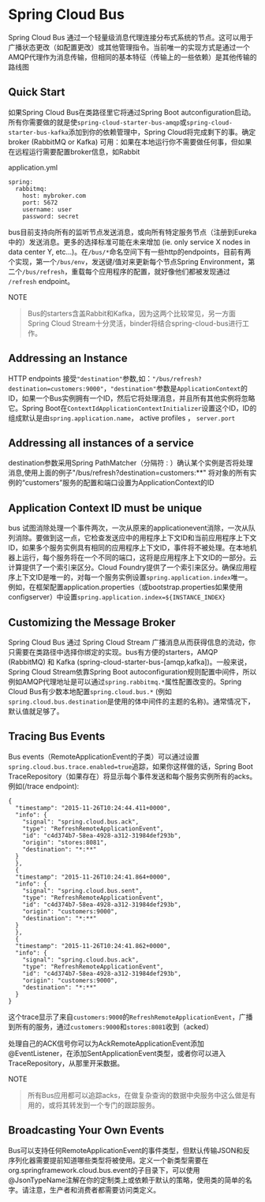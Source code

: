 # Spring Cloud Bus

Spring Cloud Bus 通过一个轻量级消息代理连接分布式系统的节点。这可以用于广播状态更改（如配置更改）或其他管理指令。当前唯一的实现方式是通过一个AMQP代理作为消息传输，但相同的基本特征（传输上的一些依赖）是其他传输的路线图

## Quick Start

如果Spring Cloud Bus在类路径里它将通过Spring Boot autconfiguration启动。所有你需要做的就是使`spring-cloud-starter-bus-amqp`或`spring-cloud-starter-bus-kafka`添加到你的依赖管理中，Spring Cloud将完成剩下的事。确定broker (RabbitMQ or Kafka) 可用：如果在本地运行你不需要做任何事，但如果在远程运行需要配置broker信息，如Rabbit

application.yml

	spring:
	  rabbitmq:
	  	host: mybroker.com
	  	port: 5672
	  	username: user
	  	password: secret

bus目前支持向所有的监听节点发送消息，或向所有特定服务节点（注册到Eureka中的）发送消息。更多的选择标准可能在未来增加 (ie. only service X nodes in data center Y, etc…​)。在`/bus/*`命名空间下有一些http的endpoints，目前有两个实现，第一个`/bus/env`，发送键/值对来更新每个节点Spring Environment，第二个`/bus/refresh`，重载每个应用程序的配置，就好像他们都被发现通过 `/refresh` endpoint。

NOTE 
> Bus的starters含盖Rabbit和Kafka，因为这两个比较常见，另一方面Spring Cloud Stream十分灵活，binder将结合spring-cloud-bus进行工作。


## Addressing an Instance

HTTP endpoints 接受`"destination"`参数,如：`"/bus/refresh?destination=customers:9000"`，`"destination"`参数是`ApplicationContext`的ID，如果一个Bus实例拥有一个ID，然后它将处理消息，并且所有其他实例将忽略它。Spring Boot在`ContextIdApplicationContextInitializer`设置这个ID，ID的组成默认是由`spring.application.name`， active profiles ， `server.port`

## Addressing all instances of a service

destination参数采用Spring PathMatcher（分隔符`：`）确认某个实例是否将处理消息,使用上面的例子"/bus/refresh?destination=customers:**" 将对象的所有实例的“customers”服务的配置和端口设置为ApplicationContext的ID

## Application Context ID must be unique

bus 试图消除处理一个事件两次，一次从原来的applicationevent消除，一次从队列消除。要做到这一点，它检查发送应中的用程序上下文ID和当前应用程序上下文ID，如果多个服务实例具有相同的应用程序上下文ID，事件将不被处理。在本地机器上运行，每个服务将在一个不同的端口，这将是应用程序上下文ID的一部分。云计算提供了一个索引来区分。Cloud Foundry提供了一个索引来区分。确保应用程序上下文ID是唯一的，对每一个服务实例设置`spring.application.index`唯一。例如，在框架配置application.properties（或bootstrap.properties如果使用configserver）中设置`spring.application.index=${INSTANCE_INDEX} `

## Customizing the Message Broker

Spring Cloud Bus 通过 Spring Cloud Stream 广播消息从而获得信息的流动，你只需要在类路径中选择你绑定的实现。bus有方便的starters，AMQP (RabbitMQ) 和 Kafka (spring-cloud-starter-bus-[amqp,kafka])。一般来说，Spring Cloud Stream依靠Spring Boot autoconfiguration规则配置中间件，所以例如AMQP代理地址是可以通过`spring.rabbitmq.*`属性配置改变的。Spring Cloud Bus有少数本地配置`spring.cloud.bus.*` (例如 `spring.cloud.bus.destination`是使用的体中间件的主题的名称)。通常情况下，默认值就足够了。

	
## Tracing Bus Events

Bus events（RemoteApplicationEvent的子类）可以通过设置` spring.cloud.bus.trace.enabled=true`追踪，如果你这样做的话，Spring Boot TraceRepository（如果存在）将显示每个事件发送和每个服务实例所有的acks。例如(/trace endpoint):

	{
	  "timestamp": "2015-11-26T10:24:44.411+0000",
	  "info": {
	    "signal": "spring.cloud.bus.ack",
	    "type": "RefreshRemoteApplicationEvent",
	    "id": "c4d374b7-58ea-4928-a312-31984def293b",
	    "origin": "stores:8081",
	    "destination": "*:**"
	  }
	  },
	  {
	  "timestamp": "2015-11-26T10:24:41.864+0000",
	  "info": {
	    "signal": "spring.cloud.bus.sent",
	    "type": "RefreshRemoteApplicationEvent",
	    "id": "c4d374b7-58ea-4928-a312-31984def293b",
	    "origin": "customers:9000",
	    "destination": "*:**"
	  }
	  },
	  {
	  "timestamp": "2015-11-26T10:24:41.862+0000",
	  "info": {
	    "signal": "spring.cloud.bus.ack",
	    "type": "RefreshRemoteApplicationEvent",
	    "id": "c4d374b7-58ea-4928-a312-31984def293b",
	    "origin": "customers:9000",
	    "destination": "*:**"
	  }
	}
	
这个trace显示了来自`customers:9000`的`RefreshRemoteApplicationEvent`，广播到所有的服务，通过`customers:9000`和`stores:8081`收到（acked）

处理自己的ACK信号你可以为AckRemoteApplicationEvent添加@EventListener，在添加SentApplicationEvent类型，或者你可以进入TraceRepository，从那里开采数据。

NOTE
> 所有Bus应用都可以追踪acks，在做复杂查询的数据中央服务中这么做是有用的，或将其转发到一个专门的跟踪服务。


## Broadcasting Your Own Events

Bus可以支持任何RemoteApplicationEvent的事件类型，但默认传输JSON和反序列化器需要提前知道哪些类型将被使用。定义一个新类型需要在org.springframework.cloud.bus.event的子目录下，可以使用@JsonTypeName注解在你的定制类上或依赖于默认的策略，使用类的简单的名字。请注意，生产者和消费者都需要访问类定义。




